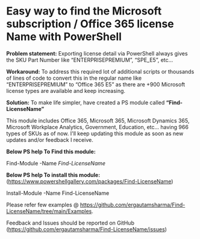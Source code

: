 # Easy way to find the Microsoft subscription / Office 365 license Name with PowerShell

**Problem statement:** Exporting license detail via PowerShell always gives the SKU Part Number like “ENTERPRISEPREMIUM”, “SPE_E5”, etc...

**Workaround:** To address this required lot of additional scripts or thousands of lines of code to convert this in the regular name like “ENTERPRISEPREMIUM” to “Office 365 E5” as there are +900 Microsoft license types are available and keep increasing.

**Solution:** To make life simpler, have created a PS module called **“Find-LicenseName”**

This module includes Office 365, Microsoft 365, Microsoft Dynamics 365, Microsoft Workplace Analytics, Government, Education, etc... having 966 types of SKUs as of now. 
I'll keep updating this module as soon as new updates and/or feedback I receive.

**Below PS help To Find this module:**

Find-Module -Name _Find-LicenseName_

**Below PS help To install this module:** (https://www.powershellgallery.com/packages/Find-LicenseName)

Install-Module -Name Find-LicenseName

Please refer few examples @ https://github.com/ergautamsharma/Find-LicenseName/tree/main/Examples.

Feedback and Issues should be reported on GitHub (https://github.com/ergautamsharma/Find-LicenseName/issues)
